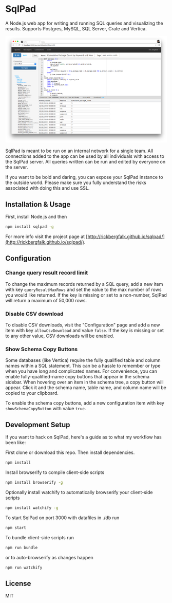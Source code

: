 # SqlPad

A Node.js web app for writing and running SQL queries and visualizing the results. Supports Postgres, MySQL, SQL Server, Crate and Vertica.

![SqlPad Query Editor](screenshots/query-editor.png)

SqlPad is meant to be run on an internal network for a single team. All connections added to the app can be used by all individuals with access to the SqlPad server. All queries written can be run and edited by everyone on the server. 

If you want to be bold and daring, you can expose your SqlPad instance to the outside world. Please make sure you fully understand the risks associated with doing this and use SSL.




## Installation & Usage

First, install Node.js and then

```sh
npm install sqlpad -g
```

For more info visit the project page at [http://rickbergfalk.github.io/sqlpad/](http://rickbergfalk.github.io/sqlpad/).

## Configuration

### Change query result record limit
To change the maximum records returned by a SQL query, add a new item with key `queryResultMaxRows` and set the value to the max number of rows you would like returned. If the key is missing or set to a non-number, SqlPad will return a maximum of 50,000 rows.

### Disable CSV download
To disable CSV downloads, visit the "Configuration" page and add a new item with key `allowCsvDownload` and value `false`. If the key is missing or set to any other value, CSV downloads will be enabled.

### Show Schema Copy Buttons
Some databases (like Vertica) require the fully qualified table and column names
within a SQL statement. This can be a hassle to remember or type when you have long and complicated names. For convenience, you can enable fully-qualified-name copy buttons that appear in the schema sidebar. When hovering over an item in the schema tree, a copy button will appear. Click it and the schema name, table name, and column name will be copied to your clipboard.

To enable the schema copy buttons, add a new configuration item with key `showSchemaCopyButton` with value `true`.

## Development Setup

If you want to hack on SqlPad, here's a guide as to what my workflow has been like:

First clone or download this repo. Then install dependencies.

```sh
npm install
```

Install browserify to compile client-side scripts

```sh
npm install browserify -g
``` 

Optionally install watchify to automatically browserify your client-side scripts

```sh
npm install watchify -g
```

To start SqlPad on port 3000  with datafiles in ./db run 

```sh
npm start
```

To bundle client-side scripts run 

```sh 
npm run bundle
```

or to auto-browserify as changes happen

```sh
npm run watchify
```



## License 

MIT
